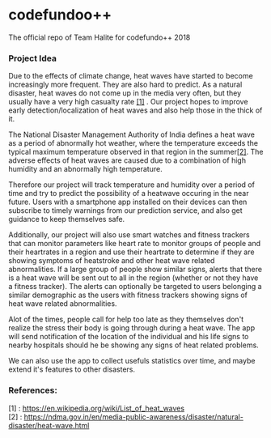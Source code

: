 # codefundoo++
The official repo of Team Halite for codefundo++ 2018

### Project Idea

Due to the effects of climate change, heat waves have started to become increasingly more frequent. They are also hard to predict. As a natural disaster, heat waves do not come up in the media very often, but they usually have a very high casualty rate [[1]](https://en.wikipedia.org/wiki/List_of_heat_waves) . Our project hopes to improve early detection/localization of heat waves and also help those in the thick of it.

The National Disaster Management Authority of India defines a heat wave as a period of abnormally hot weather, where the temperature exceeds the typical maximum temperature observed in that region in the summer[[2]](https://ndma.gov.in/en/media-public-awareness/disaster/natural-disaster/heat-wave.html). The adverse effects of heat waves are caused due to a combination of high humidity and an abnormally high temperature.

Therefore our project will track temperature and humidity over a period of time and try to predict the possibility of a heatwave occuring in the near future. Users with a smartphone app installed on their devices can then subscribe to timely warnings from our prediction service, and also get guidance to keep themselves safe.

Additionally, our project will also use smart watches and fitness trackers that can monitor parameters like heart rate to monitor groups of people and their heartrates in a region and use their heartrate to determine if they are showing symptoms of heatstroke and other heat wave related abnormalities. If a large group of people show similar signs, alerts that there is a heat wave will be sent out to all in the region (whether or not they have a fitness tracker). The alerts can optionally be targeted to users belonging a similar demographic as the users with fitness trackers showing signs of heat wave related abnormalities.

Alot of the times, people call for help too late as they themselves don't realize the stress their body is going through during a heat wave. The app will send notification of the location of the individual and his life signs to nearby hospitals should he be showing any signs of heat related problems.

We can also use the app to collect usefuls statistics over time, and maybe extend it's features to other disasters.

### References:
[1] : https://en.wikipedia.org/wiki/List_of_heat_waves <br>
[2] : https://ndma.gov.in/en/media-public-awareness/disaster/natural-disaster/heat-wave.html
